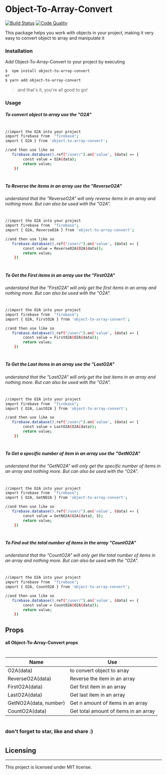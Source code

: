 # Object-To-Array-Convert


[![Build Status](https://travis-ci.com/just1and0/object-to-array-convert.svg?branch=master)](https://travis-ci.com/just1and0/object-to-array-convert/)
[![Code Quality](https://scrutinizer-ci.com/g/just1and0/object-to-array-convert/badges/quality-score.png?b=master)](https://scrutinizer-ci.com/g/just1and0/object-to-array-convert/?branch=master)

This package helps you work with objects in your project, making it very easy to convert object to array and manipulate it

### Installation

Add Object-To-Array-Convert to your project by executing

```sh
$  npm install object-to-array-convert
or
$ yarn add object-to-array-convert
```
> and that's it, you're all good to go!
 
 
### Usage

##### To convert object to array use the "O2A"
#
```sh
//import the O2A into your project
import firebase from  "firebase";
import { O2A } from 'object-to-array-convert';

//and then use like so 
   firebase.database().ref("/user/").on('value', (data) => {
        const value = O2A(data);
        return value;
    })

```
#

##### To Reverse the items in an array use the "ReverseO2A"
###### understand that the "ReverseO2A" will only reverse items in an array and nothing more. But can also be used with the "O2A".
#
```sh
//import the O2A into your project
import firebase from  "firebase";
import { O2A, ReverseO2A } from 'object-to-array-convert';

//and then use like so 
   firebase.database().ref("/user/").on('value', (data) => {
        const value = ReverseO2A(O2A(data));
        return value;
    })

```
#


##### To Get the First items in an array use the "FirstO2A"
###### understand that the "FirstO2A" will only get the first items in an array and nothing more. But can also be used with the "O2A".
#
```sh
//import the O2A into your project
import firebase from  "firebase";
import { O2A, FirstO2A } from 'object-to-array-convert';

//and then use like so 
   firebase.database().ref("/user/").on('value', (data) => {
        const value = FirstO2A(O2A(data));
        return value;
    })

```
#

##### To Get the Last items in an array use the "LastO2A"
###### understand that the "LastO2A" will only get the last items in an array and nothing more. But can also be used with the "O2A".
#
```sh
//import the O2A into your project
import firebase from  "firebase";
import { O2A, LastO2A } from 'object-to-array-convert';

//and then use like so 
   firebase.database().ref("/user/").on('value', (data) => {
        const value = LastO2A(O2A(data));
        return value;
    })

```
#
##### To Get a specific number of item in an array use the "GetNO2A"
###### understand that the "GetNO2A" will only get the specific number of items in an array and nothing more. But can also be used with the "O2A".
#
```sh
//import the O2A into your project
import firebase from  "firebase";
import { O2A, GetNO2A } from 'object-to-array-convert';

//and then use like so 
   firebase.database().ref("/user/").on('value', (data) => {
        const value = GetNO2A(O2A(data), 3);
        return value;
    })

```

#
##### To Find out the total number of items in the array "CountO2A"
###### understand that the "CountO2A" will only get the total number of items in an array and nothing more. But can also be used with the "O2A". 
#
```sh
//import the O2A into your project
import firebase from  "firebase";
import { O2A, CountO2A } from 'object-to-array-convert';

//and then use like so 
   firebase.database().ref("/user/").on('value', (data) => {
        const value = CountO2A(O2A(data));
        return value;
    })

```


## Props

#### all Object-To-Array-Convert props
#
| Name | Use |
| ------ | ------ |
| O2A(data) | to convert object to array |
| ReverseO2A(data) | Reverse the item in an array |
| FirstO2A(data) | Get first item in an array|
| LastO2A(data) | Get last item in an array |
| GetNO2A(data, number) | Get n amount of items in an array |
| CountO2A(data) | Get total amount of items in an array |
 
#
#
### don't forget to star, like and share :)
#

## Licensing
----

This project is licensed under MIT license.
